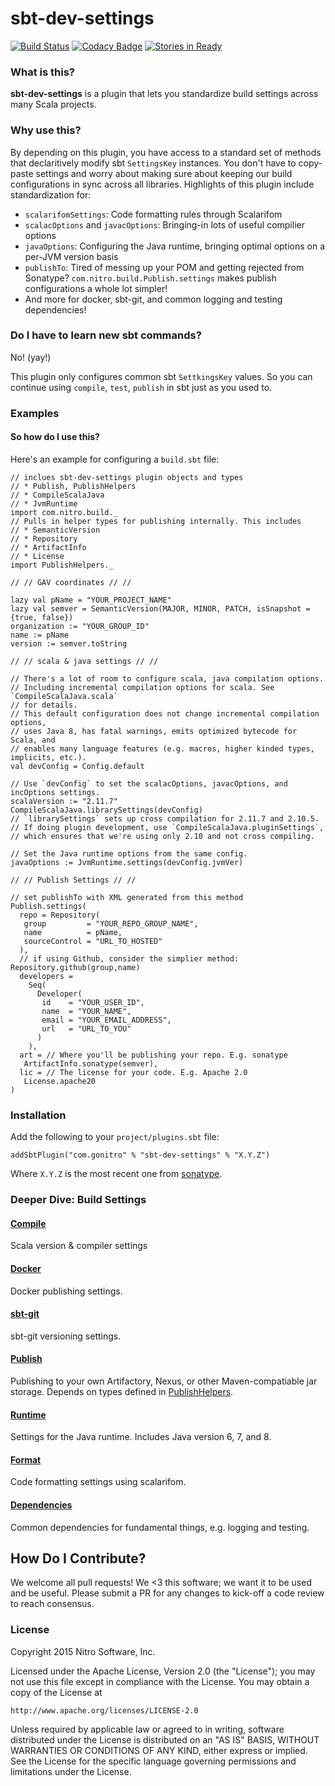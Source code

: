# sbt-dev-settings #
[![Build Status](https://travis-ci.org/malcolmgreaves/sbt-dev-settings.svg?branch=master)](https://travis-ci.org/malcolmgreaves/sbt-dev-settings) [![Codacy Badge](https://api.codacy.com/project/badge/54e884abc2f641b6bac0e22029c3366e)](https://www.codacy.com/app/greavesmalcolm/sbt-dev-settings) [![Stories in Ready](https://badge.waffle.io/malcolmgreaves/sbt-dev-settings.png?label=ready&title=Ready)](https://waffle.io/malcolmgreaves/sbt-dev-settings)

### What is this?

**sbt-dev-settings** is a plugin that lets you standardize build settings across many Scala projects. 

### Why use this? 
 
By depending on this plugin, you have access to a standard set of methods that declaritively modify sbt `SettingsKey` instances. You don't have to copy-paste settings and worry about making sure about keeping our build configurations in sync across all libraries. Highlights of this plugin include standardization for:

* `scalarifomSettings`: Code formatting rules through Scalarifom 
* `scalacOptions` and `javacOptions`: Bringing-in lots of useful compilier options
* `javaOptions`: Configuring the Java runtime, bringing optimal options on a per-JVM version basis
* `publishTo`: Tired of messing up your POM and getting rejected from Sonatype? `com.nitro.build.Publish.settings` makes publish configurations a whole lot simpler!
* And more for docker, sbt-git, and common logging and testing dependencies!

### Do I have to learn new sbt commands?

No! (yay!)

This plugin only configures common sbt `SettkingsKey` values. So you can continue using `compile`, `test`, `publish` in sbt just as you used to.

### Examples

#### So how do I use this?

Here's an example for configuring a `build.sbt` file:

    // inclues sbt-dev-settings plugin objects and types
    // * Publish, PublishHelpers
    // * CompileScalaJava
    // * JvmRuntime
    import com.nitro.build._        
    // Pulls in helper types for publishing internally. This includes
    // * SemanticVersion
    // * Repository
    // * ArtifactInfo
    // * License
    import PublishHelpers._   
    
    // // GAV coordinates // //
    
    lazy val pName = "YOUR_PROJECT_NAME"
    lazy val semver = SemanticVersion(MAJOR, MINOR, PATCH, isSnapshot = {true, false})
    organization := "YOUR_GROUP_ID"
    name := pName
    version := semver.toString
    
    // // scala & java settings // //
    
    // There's a lot of room to configure scala, java compilation options.
    // Including incremental compilation options for scala. See `CompileScalaJava.scala`
    // for details.
    // This default configuration does not change incremental compilation options,
    // uses Java 8, has fatal warnings, emits optimized bytecode for Scala, and
    // enables many language features (e.g. macros, higher kinded types, implicits, etc.).
    val devConfig = Config.default
    
    // Use `devConfig` to set the scalacOptions, javacOptions, and incOptions settings.
    scalaVersion := "2.11.7"
    CompileScalaJava.librarySettings(devConfig)
    // `librarySettings` sets up cross compilation for 2.11.7 and 2.10.5.
    // If doing plugin development, use `CompileScalaJava.pluginSettings`,
    // which ensures that we're using only 2.10 and not cross compiling.
    
    // Set the Java runtime options from the same config.
    javaOptions := JvmRuntime.settings(devConfig.jvmVer)
    
    // // Publish Settings // //
    
    // set publishTo with XML generated from this method
    Publish.settings(
      repo = Repository(
       group         = "YOUR_REPO_GROUP_NAME", 
       name          = pName,
       sourceControl = "URL_TO_HOSTED"
      ), 
      // if using Github, consider the simplier method: Repository.github(group,name)
      developers =
        Seq(
          Developer(
           id    = "YOUR_USER_ID",
           name  = "YOUR_NAME",
           email = "YOUR_EMAIL_ADDRESS",
           url   = "URL_TO_YOU"
          )
        ),
      art = // Where you'll be publishing your repo. E.g. sonatype
       ArtifactInfo.sonatype(semver),
      lic = // The license for your code. E.g. Apache 2.0
       License.apache20
    )

### Installation

Add the following to your `project/plugins.sbt` file:

    addSbtPlugin("com.gonitro" % "sbt-dev-settings" % "X.Y.Z")

Where `X.Y.Z` is the most recent one from [sonatype](https://oss.sonatype.org/content/repositories/releases/com/gonitro/sbt-dev-settings_2.10_0.13/).

### Deeper Dive: Build Settings

#### [Compile](https://github.com/malcolmgreaves/sbt-dev-settings/blob/master/src/main/scala/com/nitro/build/CompileScalaJava.scala)

Scala version & compiler settings

#### [Docker](https://github.com/malcolmgreaves/sbt-dev-settings/blob/master/src/main/scala/com/nitro/build/Docker.scala)

Docker publishing settings.

#### [sbt-git](https://github.com/malcolmgreaves/sbt-dev-settings/blob/master/src/main/scala/com/nitro/build/SbtGit.scala)

sbt-git versioning settings.

#### [Publish](https://github.com/malcolmgreaves/sbt-dev-settings/blob/master/src/main/scala/com/nitro/build/Publish.scala)

Publishing to your own Artifactory, Nexus, or other Maven-compatiable jar storage. Depends on types defined in [PublishHelpers](https://github.com/malcolmgreaves/sbt-dev-settings/blob/master/src/main/scala/com/nitro/build/PublishHelpers.scala).

#### [Runtime](https://github.com/malcolmgreaves/sbt-dev-settings/blob/master/src/main/scala/com/nitro/build/JvmRuntime.scala)

Settings for the Java runtime. Includes Java version 6, 7, and 8.

#### [Format](https://github.com/malcolmgreaves/sbt-dev-settings/blob/master/src/main/scala/com/nitro/build/CodeFormat.scala)

Code formatting settings using scalarifom.

#### [Dependencies](https://github.com/malcolmgreaves/sbt-dev-settings/blob/master/src/main/scala/com/nitro/build/Dependencies.scala)

Common dependencies for fundamental things, e.g. logging and testing.

## How Do I Contribute?

We welcome all pull requests! We <3 this software; we want it to be used and be useful. Please submit a PR for any changes to kick-off a code review to reach consensus.

### License

Copyright 2015 Nitro Software, Inc.

Licensed under the Apache License, Version 2.0 (the "License");
you may not use this file except in compliance with the License.
You may obtain a copy of the License at

    http://www.apache.org/licenses/LICENSE-2.0

Unless required by applicable law or agreed to in writing, software
distributed under the License is distributed on an "AS IS" BASIS,
WITHOUT WARRANTIES OR CONDITIONS OF ANY KIND, either express or implied.
See the License for the specific language governing permissions and
limitations under the License.
